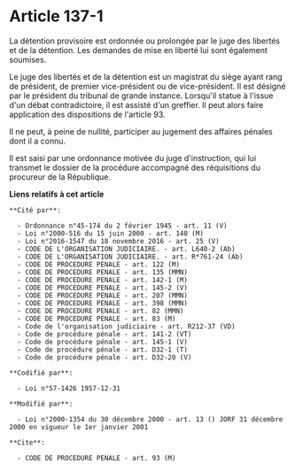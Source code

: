 # Article 137-1

La détention provisoire est ordonnée ou prolongée par le juge des libertés et de la détention. Les demandes de mise en
liberté lui sont également soumises.

Le juge des libertés et de la détention est un magistrat du siège ayant rang de président, de premier vice-président ou de
vice-président. Il est désigné par le président du tribunal de grande instance. Lorsqu'il statue à l'issue d'un débat
contradictoire, il est assisté d'un greffier. Il peut alors faire application des dispositions de l'article 93.

Il ne peut, à peine de nullité, participer au jugement des affaires pénales dont il a connu.

Il est saisi par une ordonnance motivée du juge d'instruction, qui lui transmet le dossier de la procédure accompagné des
réquisitions du procureur de la République.

**Liens relatifs à cet article**

	**Cité par**:

	  - Ordonnance n°45-174 du 2 février 1945 - art. 11 (V)
	  - Loi n°2000-516 du 15 juin 2000 - art. 140 (M)
	  - Loi n°2016-1547 du 18 novembre 2016 - art. 25 (V)
	  - CODE DE L'ORGANISATION JUDICIAIRE. - art. L640-2 (Ab)
	  - CODE DE L'ORGANISATION JUDICIAIRE. - art. R*761-24 (Ab)
	  - CODE DE PROCEDURE PENALE - art. 122 (M)
	  - CODE DE PROCEDURE PENALE - art. 135 (MMN)
	  - CODE DE PROCEDURE PENALE - art. 142-1 (M)
	  - CODE DE PROCEDURE PENALE - art. 145-2 (V)
	  - CODE DE PROCEDURE PENALE - art. 207 (MMN)
	  - CODE DE PROCEDURE PENALE - art. 398 (MMN)
	  - CODE DE PROCEDURE PENALE - art. 82 (MMN)
	  - CODE DE PROCEDURE PENALE - art. 83 (M)
	  - Code de l'organisation judiciaire - art. R212-37 (VD)
	  - Code de procédure pénale - art. 141-2 (VT)
	  - Code de procédure pénale - art. 145-1 (V)
	  - Code de procédure pénale - art. D32-1 (T)
	  - Code de procédure pénale - art. D32-20 (V)

	**Codifié par**:

	  - Loi n°57-1426 1957-12-31

	**Modifié par**:

	  - Loi n°2000-1354 du 30 décembre 2000 - art. 13 () JORF 31 décembre 2000 en vigueur le 1er janvier 2001

	**Cite**:

	  - CODE DE PROCEDURE PENALE - art. 93 (M)
